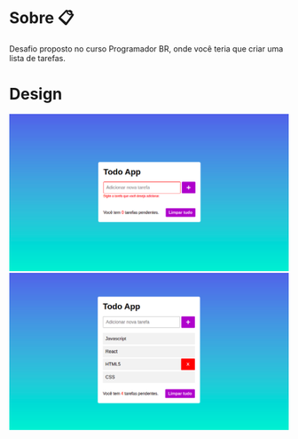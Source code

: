 # Sobre 📋

Desafio proposto no curso Programador BR, onde você teria que criar uma lista de tarefas.

# Design 

![disign1](https://github.com/Matheuslima99/Todo_list/blob/master/assets/design/design1.png)
![disign1](https://github.com/Matheuslima99/Todo_list/blob/master/assets/design/design2.png)
